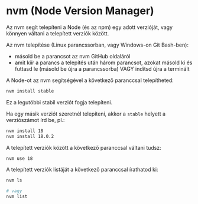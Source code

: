 # nvm (Node Version Manager)

Az nvm segít telepíteni a Node (és az npm) egy adott verzióját, vagy könnyen váltani a telepített verziók között.

Az nvm telepítése (Linux parancssorban, vagy Windows-on Git Bash-ben):

- másold be a parancsot az nvm GitHub oldaláról
- amit kiír a parancs a telepítés után három parancsot, azokat másold ki és futtasd le (másold be újra a parancssorba) VAGY indítsd újra a terminált

A Node-ot az nvm segítségével a következő paranccsal telepítheted:

```bash
nvm install stable
```

Ez a legutóbbi stabil verziót fogja telepíteni.

Ha egy másik verziót szeretnél telepíteni, akkor a `stable` helyett a verziószámot írd be, pl.:

```bash
nvm install 18
nvm install 18.0.2
```

A telepített verziók között a következő paranccsal váltani tudsz:

```bash
nvm use 18
```

A telepített verziók listáját a következő paranccsal írathatod ki:

```bash
nvm ls

# vagy
nvm list
```

